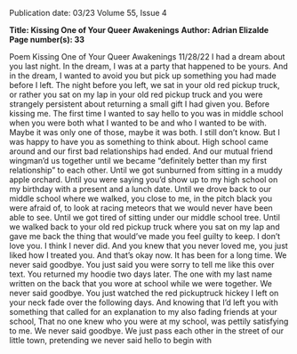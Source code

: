 Publication date: 03/23
Volume 55, Issue 4

**Title: Kissing One of Your Queer Awakenings**
**Author: Adrian Elizalde**
**Page number(s): 33**

Poem
Kissing One of Your Queer Awakenings
11/28/22 
I had a dream about you last night. 
In the dream, I was at a party that happened to be yours. 
And in the dream, I wanted to avoid you but pick up something you had made before I left. 
The night before you left, we sat in your old red pickup truck, or rather you sat on my lap in 
your old red pickup truck and you were strangely persistent about returning a small gift I had 
given you. Before kissing me. 
The first time I wanted to say hello to you was in middle school when you were both what I 
wanted to be and who I wanted to be with. Maybe it was only one of those, maybe it was both. 
I still don’t know. But I was happy to have you as something to think about. 
High school came around and our first bad relationships had ended. And our mutual friend 
wingman’d us together until we became “definitely better than my first relationship” to each other. 
Until we got sunburned from sitting in a muddy apple orchard. Until you were saying you’d 
show up to my high school on my birthday with a present and a lunch date. Until we drove 
back to our middle school where we walked, you close to me, in the pitch black you were afraid 
of, to look at racing meteors that we would never have been able to see. Until we got tired of 
sitting under our middle school tree. Until we walked back to your old red pickup truck 
where you sat on my lap and gave me back the thing that would’ve made you feel guilty to keep.
I don’t love you. I think I never did. And you knew that you never loved me, you just liked how 
I treated you. And that’s okay now. It has been for a long time.
We never said goodbye. You just said you were sorry to tell me like this over text. You 
returned my hoodie two days later. The one with my last name written on the back that you 
wore at school while we were together. We never said goodbye. You just watched the red 
pickuptruck hickey I left on your neck fade over the following days. And knowing that I’d left 
you with something that called for an explanation to my also fading friends at your school, 
That no one knew who you were at my school, was pettily satisfying to me. 
We never said goodbye. We just pass each other in the street of our little town, pretending we 
never said hello to begin with